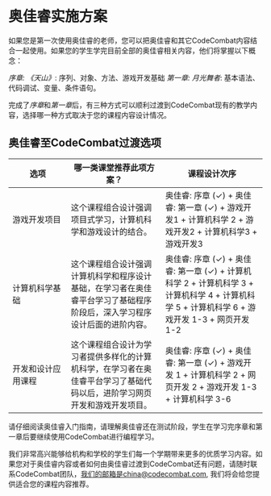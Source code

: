 # 奥佳睿实施方案

如果您是第一次使用奥佳睿的老师，您可以把奥佳睿和其它CodeCombat内容结合一起使用。如果您的学生学完目前全部的奥佳睿相关内容，他们将掌握以下概念：

*序章: 《天山》*:  序列、对象、方法、游戏开发基础
*第一章: 月光舞者*: 基本语法、代码调试、变量、条件语句。

完成了*序章*和*第一章*后，有三种方式可以顺利过渡到CodeCombat现有的教学内容，选择哪一种方式取决于您的课程内容设计情况。

## 奥佳睿至CodeCombat过渡选项

| 选项 | 哪一类课堂推荐此项方案？ | 课程设计次序 |
|--------|---------------------------------|-----------------|
|游戏开发项目|这个课程组合设计强调项目式学习，计算机科学和游戏设计的结合。 | 奥佳睿: 序章 (✓) + 奥佳睿: 第一章 (✓) + 游戏开发1 + 计算机科学 2 + 游戏开发2 + 计算机科学3 + 游戏开发3 |
|计算机科学基础| 这个课程组合设计强调计算机科学和程序设计基础，在学习者在奥佳睿平台学习了基础程序阶段后，深入学习程序设计后面的进阶内容。 | 奥佳睿: 序章 (✓) + 奥佳睿: 第一章 (✓) + 计算机科学 2 + 计算机科学 3 + 计算机科学 4 + 计算机科学 5 + 计算机科学 6 + 游戏开发 1-3 + 网页开发 1-2 |
|开发和设计应用课程| 这个课程组合设计为学习者提供多样化的计算机科学，在学习者在奥佳睿平台学习了基础代码以后，进阶学习网页开发和游戏开发项目。 | 奥佳睿: 序章 (✓) + 奥佳睿: 第一章 (✓) + 游戏开发 1 + 计算机科学 2 + 网页开发 2 + 游戏开发 1-3 + 计算机科学 3-6|

请仔细阅读奥佳睿入门指南，请理解奥佳睿还在测试阶段，学生在学习完序章和第一章后要继续使用CodeCombat进行编程学习。

我们非常高兴能够给机构和学校的学生们每一个学期带来更多的优质学习内容。如果您对于奥佳睿内容或者如何由奥佳睿过渡到CodeCombat还有问题，请随时联系CodeCombat团队，我们的邮箱是china@codecombat.com, 我们将会给您提供适合您的课程内容推荐。

<style>
table th:first-of-type {
	width: 100px;
}
</style>